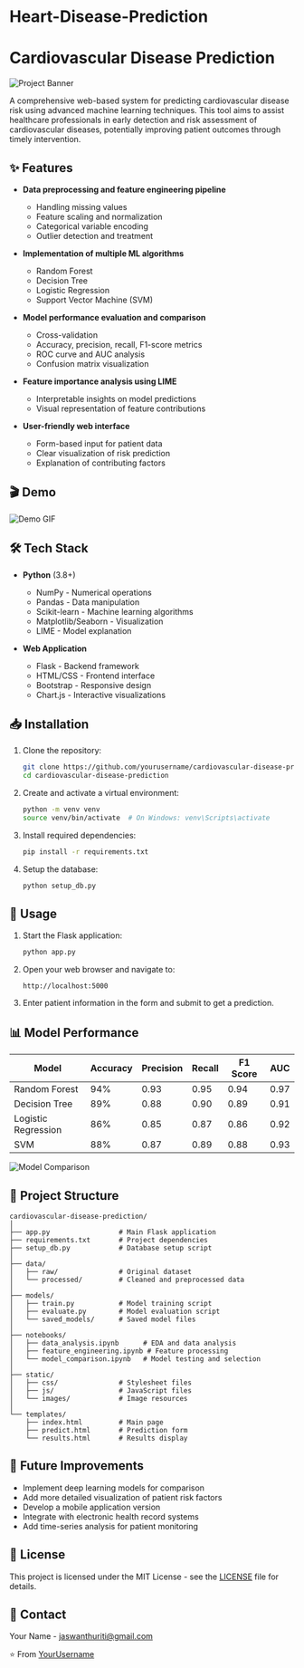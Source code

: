 # Heart-Disease-Prediction

# Cardiovascular Disease Prediction

![Project Banner](https://via.placeholder.com/1200x300)

A comprehensive web-based system for predicting cardiovascular disease risk using advanced machine learning techniques. This tool aims to assist healthcare professionals in early detection and risk assessment of cardiovascular diseases, potentially improving patient outcomes through timely intervention.


## ✨ Features

- **Data preprocessing and feature engineering pipeline**
  - Handling missing values
  - Feature scaling and normalization
  - Categorical variable encoding
  - Outlier detection and treatment

- **Implementation of multiple ML algorithms**
  - Random Forest
  - Decision Tree
  - Logistic Regression
  - Support Vector Machine (SVM)

- **Model performance evaluation and comparison**
  - Cross-validation
  - Accuracy, precision, recall, F1-score metrics
  - ROC curve and AUC analysis
  - Confusion matrix visualization

- **Feature importance analysis using LIME**
  - Interpretable insights on model predictions
  - Visual representation of feature contributions

- **User-friendly web interface**
  - Form-based input for patient data
  - Clear visualization of risk prediction
  - Explanation of contributing factors

## 🎬 Demo

![Demo GIF](https://via.placeholder.com/800x450)

## 🛠️ Tech Stack

- **Python** (3.8+)
  - NumPy - Numerical operations
  - Pandas - Data manipulation
  - Scikit-learn - Machine learning algorithms
  - Matplotlib/Seaborn - Visualization
  - LIME - Model explanation

- **Web Application**
  - Flask - Backend framework
  - HTML/CSS - Frontend interface
  - Bootstrap - Responsive design
  - Chart.js - Interactive visualizations

## 📥 Installation

1. Clone the repository:
   ```bash
   git clone https://github.com/yourusername/cardiovascular-disease-prediction.git
   cd cardiovascular-disease-prediction
   ```

2. Create and activate a virtual environment:
   ```bash
   python -m venv venv
   source venv/bin/activate  # On Windows: venv\Scripts\activate
   ```

3. Install required dependencies:
   ```bash
   pip install -r requirements.txt
   ```

4. Setup the database:
   ```bash
   python setup_db.py
   ```

## 🚀 Usage

1. Start the Flask application:
   ```bash
   python app.py
   ```

2. Open your web browser and navigate to:
   ```
   http://localhost:5000
   ```

3. Enter patient information in the form and submit to get a prediction.

## 📊 Model Performance

| Model | Accuracy | Precision | Recall | F1 Score | AUC |
|-------|----------|-----------|--------|----------|-----|
| Random Forest | 94% | 0.93 | 0.95 | 0.94 | 0.97 |
| Decision Tree | 89% | 0.88 | 0.90 | 0.89 | 0.91 |
| Logistic Regression | 86% | 0.85 | 0.87 | 0.86 | 0.92 |
| SVM | 88% | 0.87 | 0.89 | 0.88 | 0.93 |

![Model Comparison](https://via.placeholder.com/800x400)

## 📁 Project Structure

```
cardiovascular-disease-prediction/
│
├── app.py                 # Main Flask application
├── requirements.txt       # Project dependencies
├── setup_db.py            # Database setup script
│
├── data/
│   ├── raw/               # Original dataset
│   └── processed/         # Cleaned and preprocessed data
│
├── models/
│   ├── train.py           # Model training script
│   ├── evaluate.py        # Model evaluation script
│   └── saved_models/      # Saved model files
│
├── notebooks/
│   ├── data_analysis.ipynb      # EDA and data analysis
│   ├── feature_engineering.ipynb # Feature processing
│   └── model_comparison.ipynb   # Model testing and selection
│
├── static/
│   ├── css/               # Stylesheet files
│   ├── js/                # JavaScript files
│   └── images/            # Image resources
│
└── templates/
    ├── index.html         # Main page
    ├── predict.html       # Prediction form
    └── results.html       # Results display
```

## 🔮 Future Improvements

- Implement deep learning models for comparison
- Add more detailed visualization of patient risk factors
- Develop a mobile application version
- Integrate with electronic health record systems
- Add time-series analysis for patient monitoring



## 📄 License

This project is licensed under the MIT License - see the [LICENSE](LICENSE) file for details.

## 📧 Contact

Your Name - [jaswanthuriti@gmail.com](mailto:jaswanthuriti@gmail.com)


⭐️ From [YourUsername](https://github.com/jaswanthuriti)
